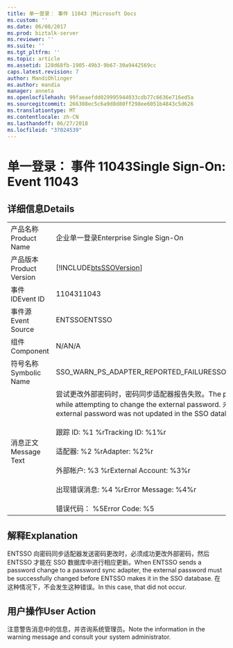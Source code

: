 ```yaml
---
title: 单一登录： 事件 11043 |Microsoft Docs
ms.custom: ''
ms.date: 06/08/2017
ms.prod: biztalk-server
ms.reviewer: ''
ms.suite: ''
ms.tgt_pltfrm: ''
ms.topic: article
ms.assetid: 128d68fb-1905-49b3-9b67-30a9442569cc
caps.latest.revision: 7
author: MandiOhlinger
ms.author: mandia
manager: anneta
ms.openlocfilehash: 99faeaefdd029995944033cdb77c6636e716ed5a
ms.sourcegitcommit: 266308ec5c6a9d8d80ff298ee6051b4843c5d626
ms.translationtype: MT
ms.contentlocale: zh-CN
ms.lasthandoff: 06/27/2018
ms.locfileid: "37024539"
---
```

# <a name="single-sign-on-event-11043"></a><span data-ttu-id="f2615-102">单一登录： 事件 11043</span><span class="sxs-lookup"><span data-stu-id="f2615-102">Single Sign-On: Event 11043</span></span>
## <a name="details"></a><span data-ttu-id="f2615-103">详细信息</span><span class="sxs-lookup"><span data-stu-id="f2615-103">Details</span></span>  
  
|                 |                                                                                                                                                                                                                                                                                                                   |
|-----------------|-------------------------------------------------------------------------------------------------------------------------------------------------------------------------------------------------------------------------------------------------------------------------------------------------------------------|
|  <span data-ttu-id="f2615-104">产品名称</span><span class="sxs-lookup"><span data-stu-id="f2615-104">Product Name</span></span>   |                                                                                                                                             <span data-ttu-id="f2615-105">企业单一登录</span><span class="sxs-lookup"><span data-stu-id="f2615-105">Enterprise Single Sign-On</span></span>                                                                                                                                             |
| <span data-ttu-id="f2615-106">产品版本</span><span class="sxs-lookup"><span data-stu-id="f2615-106">Product Version</span></span> |                                                                                                                            [!INCLUDE[btsSSOVersion](../includes/btsssoversion-md.md)]                                                                                                                             |
|    <span data-ttu-id="f2615-107">事件 ID</span><span class="sxs-lookup"><span data-stu-id="f2615-107">Event ID</span></span>     |                                                                                                                                                       <span data-ttu-id="f2615-108">11043</span><span class="sxs-lookup"><span data-stu-id="f2615-108">11043</span></span>                                                                                                                                                       |
|  <span data-ttu-id="f2615-109">事件源</span><span class="sxs-lookup"><span data-stu-id="f2615-109">Event Source</span></span>   |                                                                                                                                                      <span data-ttu-id="f2615-110">ENTSSO</span><span class="sxs-lookup"><span data-stu-id="f2615-110">ENTSSO</span></span>                                                                                                                                                       |
|    <span data-ttu-id="f2615-111">组件</span><span class="sxs-lookup"><span data-stu-id="f2615-111">Component</span></span>    |                                                                                                                                                        <span data-ttu-id="f2615-112">N/A</span><span class="sxs-lookup"><span data-stu-id="f2615-112">N/A</span></span>                                                                                                                                                        |
|  <span data-ttu-id="f2615-113">符号名称</span><span class="sxs-lookup"><span data-stu-id="f2615-113">Symbolic Name</span></span>  |                                                                                                                                       <span data-ttu-id="f2615-114">SSO_WARN_PS_ADAPTER_REPORTED_FAILURE</span><span class="sxs-lookup"><span data-stu-id="f2615-114">SSO_WARN_PS_ADAPTER_REPORTED_FAILURE</span></span>                                                                                                                                        |
|  <span data-ttu-id="f2615-115">消息正文</span><span class="sxs-lookup"><span data-stu-id="f2615-115">Message Text</span></span>   | <span data-ttu-id="f2615-116">尝试更改外部密码时，密码同步适配器报告失败。</span><span class="sxs-lookup"><span data-stu-id="f2615-116">The password sync adapter reported a failure while attempting to change the external password.</span></span> <span data-ttu-id="f2615-117">未在 SSO 数据库中更新外部密码。%r</span><span class="sxs-lookup"><span data-stu-id="f2615-117">The external password was not updated in the SSO database.%r</span></span><br /><br /> <span data-ttu-id="f2615-118">跟踪 ID: %1 %r</span><span class="sxs-lookup"><span data-stu-id="f2615-118">Tracking ID: %1%r</span></span><br /><br /> <span data-ttu-id="f2615-119">适配器: %2 %r</span><span class="sxs-lookup"><span data-stu-id="f2615-119">Adapter: %2%r</span></span><br /><br /> <span data-ttu-id="f2615-120">外部帐户: %3 %r</span><span class="sxs-lookup"><span data-stu-id="f2615-120">External Account: %3%r</span></span><br /><br /> <span data-ttu-id="f2615-121">出现错误消息: %4 %r</span><span class="sxs-lookup"><span data-stu-id="f2615-121">Error Message: %4%r</span></span><br /><br /> <span data-ttu-id="f2615-122">错误代码： %5</span><span class="sxs-lookup"><span data-stu-id="f2615-122">Error Code: %5</span></span> |
  
## <a name="explanation"></a><span data-ttu-id="f2615-123">解释</span><span class="sxs-lookup"><span data-stu-id="f2615-123">Explanation</span></span>  
 <span data-ttu-id="f2615-124">ENTSSO 向密码同步适配器发送密码更改时，必须成功更改外部密码，然后 ENTSSO 才能在 SSO 数据库中进行相应更新。</span><span class="sxs-lookup"><span data-stu-id="f2615-124">When ENTSSO sends a password change to a password sync adapter, the external password must be successfully changed before ENTSSO makes it in the SSO database.</span></span> <span data-ttu-id="f2615-125">在这种情况下，不会发生这种错误。</span><span class="sxs-lookup"><span data-stu-id="f2615-125">In this case, that did not occur.</span></span>  
  
## <a name="user-action"></a><span data-ttu-id="f2615-126">用户操作</span><span class="sxs-lookup"><span data-stu-id="f2615-126">User Action</span></span>  
 <span data-ttu-id="f2615-127">注意警告消息中的信息，并咨询系统管理员。</span><span class="sxs-lookup"><span data-stu-id="f2615-127">Note the information in the warning message and consult your system administrator.</span></span>